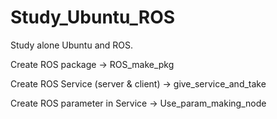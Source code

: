 # Study_Ubuntu_ROS
Study alone Ubuntu and ROS.

Create ROS package -> ROS_make_pkg

Create ROS Service (server & client) -> give_service_and_take

Create ROS parameter in Service -> Use_param_making_node
